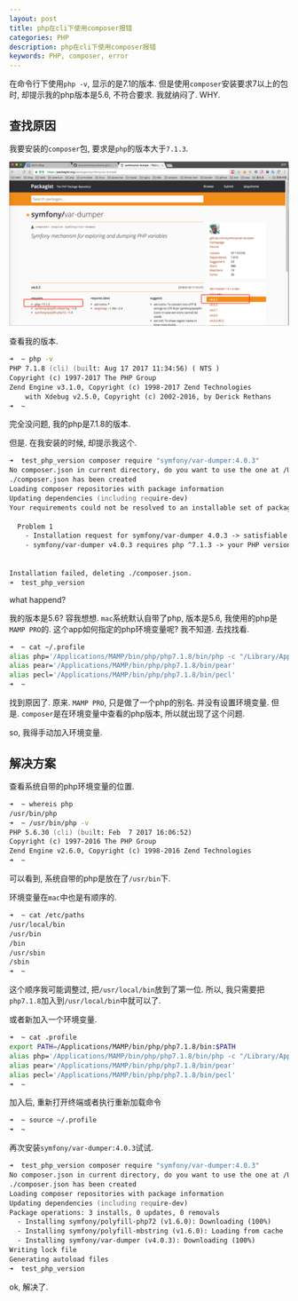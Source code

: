 ```yaml
---
layout: post
title: php在cli下使用composer报错
categories: PHP
description: php在cli下使用composer报错
keywords: PHP, composer, error
---
```


在命令行下使用`php -v`, 显示的是7.1的版本.
但是使用`composer`安装要求7以上的包时, 却提示我的php版本是5.6, 不符合要求. 我就纳闷了. WHY.

## 查找原因

我要安装的`composer`包, 要求是`php`的版本大于`7.1.3`.

![composer_error_php_version](/images/posts/composer_error_php_version.png)

查看我的版本.

```zsh
➜  ~ php -v
PHP 7.1.8 (cli) (built: Aug 17 2017 11:34:56) ( NTS )
Copyright (c) 1997-2017 The PHP Group
Zend Engine v3.1.0, Copyright (c) 1998-2017 Zend Technologies
    with Xdebug v2.5.0, Copyright (c) 2002-2016, by Derick Rethans
➜  ~
```

完全没问题, 我的php是7.1.8的版本.

但是. 在我安装的时候, 却提示我这个.

```zsh
➜  test_php_version composer require "symfony/var-dumper:4.0.3"
No composer.json in current directory, do you want to use the one at /Users/qiuyu/test? [Y,n]? n
./composer.json has been created
Loading composer repositories with package information
Updating dependencies (including require-dev)
Your requirements could not be resolved to an installable set of packages.

  Problem 1
    - Installation request for symfony/var-dumper 4.0.3 -> satisfiable by symfony/var-dumper[v4.0.3].
    - symfony/var-dumper v4.0.3 requires php ^7.1.3 -> your PHP version (5.6.30) does not satisfy that requirement.


Installation failed, deleting ./composer.json.
➜  test_php_version
```

what happend?

我的版本是5.6? 容我想想. `mac`系统默认自带了php, 版本是5.6, 我使用的php是`MAMP PRO`的. 这个app如何指定的php环境变量呢? 我不知道. 去找找看.

```zsh
➜  ~ cat ~/.profile
alias php='/Applications/MAMP/bin/php/php7.1.8/bin/php -c "/Library/Application Support/appsolute/MAMP PRO/conf/php7.1.8.ini"'
alias pear='/Applications/MAMP/bin/php/php7.1.8/bin/pear'
alias pecl='/Applications/MAMP/bin/php/php7.1.8/bin/pecl'
➜  ~
```

找到原因了. 原来. `MAMP PRO`, 只是做了一个php的别名. 并没有设置环境变量. 但是. `composer`是在环境变量中查看的php版本, 所以就出现了这个问题.

so, 我得手动加入环境变量.

## 解决方案

查看系统自带的php环境变量的位置.

```zsh
➜  ~ whereis php
/usr/bin/php
➜  ~ /usr/bin/php -v
PHP 5.6.30 (cli) (built: Feb  7 2017 16:06:52)
Copyright (c) 1997-2016 The PHP Group
Zend Engine v2.6.0, Copyright (c) 1998-2016 Zend Technologies
➜  ~
```

可以看到, 系统自带的php是放在了`/usr/bin`下.

环境变量在`mac`中也是有顺序的.

```zsh
➜  ~ cat /etc/paths
/usr/local/bin
/usr/bin
/bin
/usr/sbin
/sbin
➜  ~
```

这个顺序我可能调整过, 把`/usr/local/bin`放到了第一位. 所以, 我只需要把`php7.1.8`加入到`/usr/local/bin`中就可以了.

或者新加入一个环境变量.

```zsh
➜  ~ cat .profile
export PATH=/Applications/MAMP/bin/php/php7.1.8/bin:$PATH
alias php='/Applications/MAMP/bin/php/php7.1.8/bin/php -c "/Library/Application Support/appsolute/MAMP PRO/conf/php7.1.8.ini"'
alias pear='/Applications/MAMP/bin/php/php7.1.8/bin/pear'
alias pecl='/Applications/MAMP/bin/php/php7.1.8/bin/pecl'
➜  ~
```

加入后, 重新打开终端或者执行重新加载命令

```zsh
➜  ~ source ~/.profile
➜  ~
```

再次安装`symfony/var-dumper:4.0.3`试试.

```zsh
➜  test_php_version composer require "symfony/var-dumper:4.0.3"
No composer.json in current directory, do you want to use the one at /Users/qiuyu/test? [Y,n]? n
./composer.json has been created
Loading composer repositories with package information
Updating dependencies (including require-dev)
Package operations: 3 installs, 0 updates, 0 removals
  - Installing symfony/polyfill-php72 (v1.6.0): Downloading (100%)
  - Installing symfony/polyfill-mbstring (v1.6.0): Loading from cache
  - Installing symfony/var-dumper (v4.0.3): Downloading (100%)
Writing lock file
Generating autoload files
➜  test_php_version
```

ok, 解决了.




